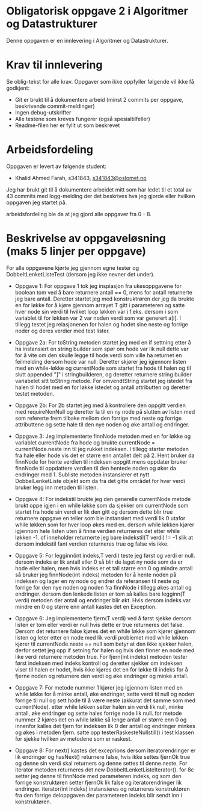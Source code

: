 # Obligatorisk oppgave 2 i Algoritmer og Datastrukturer

Denne oppgaven er en innlevering i Algoritmer og Datastrukturer. 

# Krav til innlevering

Se oblig-tekst for alle krav. Oppgaver som ikke oppfyller følgende vil ikke få godkjent:

* Git er brukt til å dokumentere arbeid (minst 2 commits per oppgave, beskrivende commit-meldinger)	
* Ingen debug-utskrifter
* Alle testene som kreves fungerer (også spesialtilfeller)
* Readme-filen her er fyllt ut som beskrevet

# Arbeidsfordeling

Oppgaven er levert av følgende student:
* Khalid Ahmed Farah, s341843, s341843@oslomet.no

Jeg har brukt git til å dokumentere arbeidet mitt som har ledet til et total av 43 commits med logg-melding der det
beskrives hva jeg gjorde eller hvilken oppgaven jeg startet på.

arbeidsfordeling ble da at jeg gjord alle oppgaver fra 0 - 8.

# Beskrivelse av oppgaveløsning (maks 5 linjer per oppgave)

For alle oppgavene kjørte jeg gjennom egne tester og DobbeltLenketListeTest (dersom jeg ikke nevner det under).

* Oppgave 1:
For oppgave 1 tok jeg inspiasjon fra ukesoppgavene for boolean tom ved å bare returnere antall == 0, mens for antall
returnerte jeg bare antall. Deretter startet jeg med konstruktrøren der jeg da brukte en for løkke for å kjøre gjennom
arrayet T gitt i parameteren og satte hver node sin verdi til hvilket loop løkken var i f.eks. dersom i som variablet
til for løkken var 2 var noden verdi som var generert a[i]. I tillegg testet jeg relasjonenen for halen og hodet sine
neste og forrige noder og deres verdier med test lister.

* Oppgave 2a:
For toString metoden startet jeg med en if settning etter å ha instansiert en string builder som spør om hode var lik
null dette var for å vite om den skulle legge til hode.verdi som ville ha returnet en feilmelding dersom hode var null.
Deretter skjører jeg igjennom listen med en while-løkke og currentNode som startet fra hode til halen og til slutt
appended "]" i stringbuilderen, og deretter returnere string builder variabelet sitt toString metode. For omvendtString
startet jeg istedet fra halen til hodet med en for løkke istedet og antall attributten og deretter testet metoden.

* Oppgave 2b:
For 2b startet jeg med å kontrollere den oppgitt verdien med requireNonNull og deretter la til en ny node på slutten av
listen med som refererte frem tilbake mellom den forrige med neste og forrige attributtene og sette hale til den nye
noden og øke antall og endringer. 

* Oppgave 3:
Jeg implementerte finnNode metoden med en for løkke og variablet currentNode fra hode og brukte
currentNode = currentNode.neste inn til jeg rukket indeksen. I tillegg starter metoden fra hale eller hode vis det er
større enn antallet delt på 2. Hent bruker da finnNode for hente verdien til indeksen oppgitt mens oppdater bruker
finnNode til oppdattere verdien til den hentede noden og øker da endringer med 1. Subliste metoden instansierer et 
nytt DobbelLenketListe objekt som da fra det gitte området for hver verdi bruker legg inn metoden til listen.

* Oppgave 4:
For indekstil brukte jeg den generelle currentNode metode brukt oppe igjen i en while løkke som da sjekker om
currentNode som startet fra hode sin verdi er lik den gitt og dersom dette blir true returnere oppgave en teller som 
ble instansiert med verdi lik 0 utafor while løkken som for hver loop økes med en. dersom while løkken kjører igjennom
hele listen uten å finne verdien returneres det etter while løkken -1. of inneholder returnerte jeg bare
indekstil(T verdi) != -1 slik at dersom indekstil fant verdien returneres true og false vis ikke.

* Oppgave 5:
For legginn(int indeks,T verdi) teste jeg først og verdi er null. dersom indeks er lik antall eller 0 så blir de laget ny
node som da er hode eller halen, men hvis indeks er et tall større enn 0 og mindre antall så bruker jeg finnNode(int indeks)
metoden for å hente noden på indeksen og lager en ny node og endrer da referansen til neste og forrige for den nye noden
og noden fra finnNode i tillegg økes antall og endringer. dersom den lenkede listen er tom så kalles bare legginn(T verdi)
metoden der antall og endringer blir økt. Hvis dersom indeks var mindre en 0 og større enn antall kastes det en Exception.

* Oppgave 6:
Jeg implementerte fjern(T verdi) ved å først sjekke dersom listen er tom eller verdi er null hvis dette er true
returneres det false. Dersom det returnere false kjøres det en while løkke som kjører gjennom listen og leter etter en
node med lik verdi problemet med while løkken kjører til currentNode.neste == null som betyr at den ikke sjekker halen,
derfor settet jeg opp if setning for halen og hvis den finner en node med like verdi returnere metoden true. For 
fjern(int indeks) metoden tester først indeksen med indeks kontroll og deretter sjekker om indeksen viser til halen er
hodet, hvis ikke kjøres det en for løkke til indeks for å fjerne noden og returnere den verdi og øke endringer og minke
antall.

* Oppgave 7:
For metode nummer 1 kjører jeg igjennom listen med en while løkke for å minke antall, øke endringer, sette verdi til
null og noden forrige til null og sett hode til å være neste (akkurat det samme som med currentNode). etter while løkken
setter halen sin verdi lik null, minke antall, øke endringer og sette hales forrige node lik null. for metode nummer 2
kjøres det en while løkke så lenge antall er større enn 0 og innenfor kalles det fjern for indeksen lik 0 der antall og
endringer minkes og økes i metoden fjern. satte opp testerRaskesteNullstill() i test klassen for sjekke hvilken av metodene
som er raskest.

* Oppgave 8:
For next() kastes det exceprions dersom iteratorendringer er lik endringer og hasNext() returnere false, hvis ikke
settes fjernOk true og denne sin verdi skal returners og denne settes til denne.neste. For iterator metoden returneres
det new DobbeltLenketListeIterator(). for 8c setter jeg denne til finnNode med parameteren indeks, og som den forrige
konstruktøren setter fjernOk lik false og iteratorendringer lik endringer. iterator(int indeks) instansieres og
returneres konstruktøren fra den forrige deloppgaven der parameteren indeks blir sendt inn i konstruktøren. 